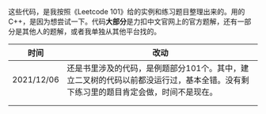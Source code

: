 这些代码，是我按照《Leetcode 101》给的实例和练习题目整理出来的。用的C++，是因为想尝试一下。代码**大部分**是力扣中文官网上的官方题解，还有一部分是其他人的题解，或者我单独从其他平台找的。

| 时间       | 改动                                                         |
| ---------- | ------------------------------------------------------------ |
| 2021/12/06 | 还是书里涉及的代码，是例题部分101个。其中，建立二叉树的代码以前都没运行过，基本全错。没有剩下练习里的题目肯定会做，时间不是现在。 |
|            |                                                              |
|            |                                                              |

